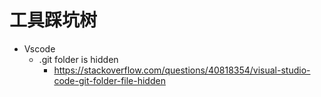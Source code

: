 

# 工具踩坑树
- Vscode
  - .git folder is hidden
    - https://stackoverflow.com/questions/40818354/visual-studio-code-git-folder-file-hidden